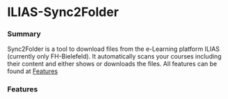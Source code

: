 # ILIAS-Sync2Folder

### Summary
Sync2Folder is a tool to download files from the e-Learning platform ILIAS (currently only FH-Bielefeld).
It automatically scans your courses including their content and either shows or downloads the files.
All features can be found at [Features](#features)




### Features
